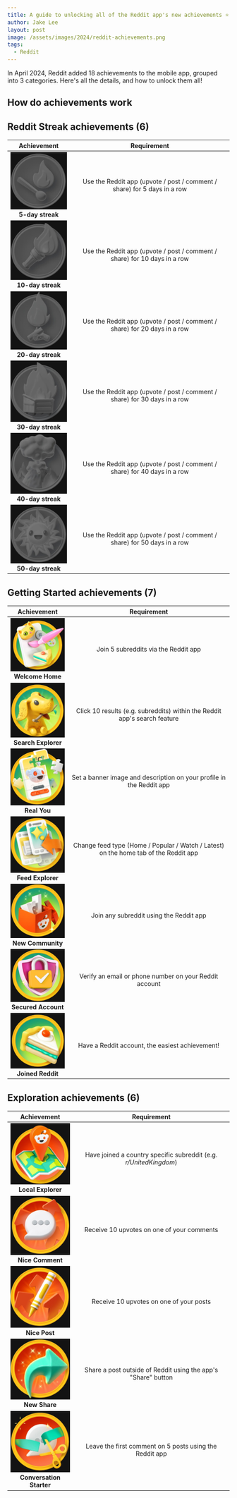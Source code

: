 ```yaml
---
title: A guide to unlocking all of the Reddit app's new achievements ⭐
author: Jake Lee
layout: post
image: /assets/images/2024/reddit-achievements.png
tags:
  - Reddit
---
```


In April 2024, Reddit added 18 achievements to the mobile app, grouped into 3 categories. Here's all the details, and how to unlock them all!

## How do achievements work

## Reddit Streak achievements (6)

|                                                                   Achievement                                                                    |                                Requirement                                |
| :----------------------------------------------------------------------------------------------------------------------------------------------: | :-----------------------------------------------------------------------: |
|   [![5 day streak Reddit achievement](/assets/images/2024/reddit-5day-thumbnail.png)](/assets/images/2024/reddit-5day.png)<br>**5-day streak**   | Use the Reddit app (upvote / post / comment / share) for 5 days in a row  |
| [![10 day streak Reddit achievement](/assets/images/2024/reddit-10day-thumbnail.png)](/assets/images/2024/reddit-10day.png)<br>**10-day streak** | Use the Reddit app (upvote / post / comment / share) for 10 days in a row |
| [![20 day streak Reddit achievement](/assets/images/2024/reddit-20day-thumbnail.png)](/assets/images/2024/reddit-20day.png)<br>**20-day streak** | Use the Reddit app (upvote / post / comment / share) for 20 days in a row |
| [![30 day streak Reddit achievement](/assets/images/2024/reddit-30day-thumbnail.png)](/assets/images/2024/reddit-30day.png)<br>**30-day streak** | Use the Reddit app (upvote / post / comment / share) for 30 days in a row |
| [![40 day streak Reddit achievement](/assets/images/2024/reddit-40day-thumbnail.png)](/assets/images/2024/reddit-40day.png)<br>**40-day streak** | Use the Reddit app (upvote / post / comment / share) for 40 days in a row |
| [![50 day streak Reddit achievement](/assets/images/2024/reddit-50day-thumbnail.png)](/assets/images/2024/reddit-50day.png)<br>**50-day streak** | Use the Reddit app (upvote / post / comment / share) for 50 days in a row |

## Getting Started achievements (7)

|                                                                              Achievement                                                                               |                                     Requirement                                      |
| :--------------------------------------------------------------------------------------------------------------------------------------------------------------------: | :----------------------------------------------------------------------------------: |
|       [![Welcome Home Reddit achievement](/assets/images/2024/reddit-welcomehome-thumbnail.png)](/assets/images/2024/reddit-welcomehome.png)<br>**Welcome Home**       |                         Join 5 subreddits via the Reddit app                         |
| [![Search Explorer Reddit achievement](/assets/images/2024/reddit-searchexplorer-thumbnail.png)](/assets/images/2024/reddit-searchexplorer.png)<br>**Search Explorer** |      Click 10 results (e.g. subreddits) within the Reddit app's search feature       |
|               [![Real You Reddit achievement](/assets/images/2024/reddit-realyou-thumbnail.png)](/assets/images/2024/reddit-realyou.png)<br>**Real You**               |         Set a banner image and description on your profile in the Reddit app         |
|     [![Feed Explorer Reddit achievement](/assets/images/2024/reddit-feedexplorer-thumbnail.png)](/assets/images/2024/reddit-feedexplorer.png)<br>**Feed Explorer**     | Change feed type (Home / Popular / Watch / Latest) on the home tab of the Reddit app |
|     [![New Community Reddit achievement](/assets/images/2024/reddit-newcommunity-thumbnail.png)](/assets/images/2024/reddit-newcommunity.png)<br>**New Community**     |                       Join any subreddit using the Reddit app                        |
| [![Secured Account Reddit achievement](/assets/images/2024/reddit-securedaccount-thumbnail.png)](/assets/images/2024/reddit-securedaccount.png)<br>**Secured Account** |                Verify an email or phone number on your Reddit account                |
|     [![Joined Reddit Reddit achievement](/assets/images/2024/reddit-joinedreddit-thumbnail.png)](/assets/images/2024/reddit-joinedreddit.png)<br>**Joined Reddit**     |                   Have a Reddit account, the easiest achievement!                    |

## Exploration achievements (6)

|                                                                                        Achievement                                                                                         |                            Requirement                            |
| :----------------------------------------------------------------------------------------------------------------------------------------------------------------------------------------: | :---------------------------------------------------------------: |
|             [![Local Explorer Reddit achievement](/assets/images/2024/reddit-localexplorer-thumbnail.png)](/assets/images/2024/reddit-localexplorer.png)<br>**Local Explorer**             | Have joined a country specific subreddit (e.g. _r/UnitedKingdom_) |
|                 [![Nice Comment Reddit achievement](/assets/images/2024/reddit-nicecomment-thumbnail.png)](/assets/images/2024/reddit-nicecomment.png)<br>**Nice Comment**                 |            Receive 10 upvotes on one of your comments             |
|                       [![Nice Post Reddit achievement](/assets/images/2024/reddit-nicepost-thumbnail.png)](/assets/images/2024/reddit-nicepost.png)<br>**Nice Post**                       |              Receive 10 upvotes on one of your posts              |
|                       [![New Share Reddit achievement](/assets/images/2024/reddit-newshare-thumbnail.png)](/assets/images/2024/reddit-newshare.png)<br>**New Share**                       |   Share a post outside of Reddit using the app's "Share" button   |
| [![Conversation Starter Reddit achievement](/assets/images/2024/reddit-conversationstarter-thumbnail.png)](/assets/images/2024/reddit-conversationstarter.png)<br>**Conversation Starter** |      Leave the first comment on 5 posts using the Reddit app      |
